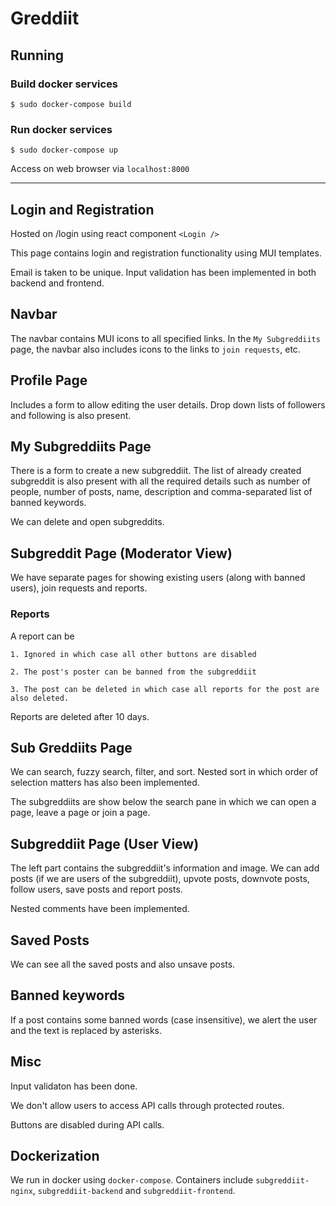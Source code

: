 # Greddiit

## Running

### Build docker services

`$ sudo docker-compose build`

### Run docker services

`$ sudo docker-compose up`

Access on web browser via `localhost:8000`

---


## Login and Registration

Hosted on /login using react component `<Login />`

This page contains login and registration functionality using MUI templates.

Email is taken to be unique. Input validation has been implemented in both backend and frontend.

## Navbar

The navbar contains MUI icons to all specified links. In the `My Subgreddiits` page, the navbar also includes icons to the links to `join requests`, etc.

## Profile Page

Includes a form to allow editing the user details. Drop down lists of followers and following is also present.

## My Subgreddiits Page

There is a form to create a new subgreddiit. The list of already created subgreddit is also present with all the required details such as number of people, number of posts, name, description and comma-separated list of banned keywords.

We can delete and open subgreddits.

## Subgreddit Page (Moderator View)

We have separate pages for showing existing users (along with banned users), join requests and reports.

### Reports

A report can be

    1. Ignored in which case all other buttons are disabled

    2. The post's poster can be banned from the subgreddiit

    3. The post can be deleted in which case all reports for the post are also deleted.

Reports are deleted after 10 days.

## Sub Greddiits Page

We can search, fuzzy search, filter, and sort. Nested sort in which order of selection matters has also been implemented.

The subgreddiits are show below the search pane in which we can open a page, leave a page or join a page.

## Subgreddiit Page (User View)

The left part contains the subgreddiit's information and image. We can add posts (if we are users of the subgreddiit), upvote posts, downvote posts, follow users, save posts and report posts.

Nested comments have been implemented.

## Saved Posts

We can see all the saved posts and also unsave posts.

## Banned keywords

If a post contains some banned words (case insensitive), we alert the user and the text is replaced by asterisks.

## Misc

Input validaton has been done.

We don't allow users to access API calls through protected routes.

Buttons are disabled during API calls.

## Dockerization

We run in docker using `docker-compose`. Containers include `subgreddiit-nginx`, `subgreddiit-backend` and `subgreddiit-frontend`.
